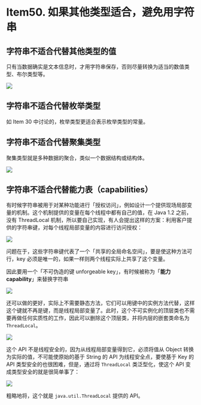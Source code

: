 # Item50. 如果其他类型适合，避免用字符串



## 字符串不适合代替其他类型的值



只有当数据确实是文本信息时，才用字符串保存，否则尽量转换为适当的数值类型、布尔类型等。



![](https://bucket-1255905387.cos.ap-shanghai.myqcloud.com/2019-01-24-14-38-40_r29.png)







## 字符串不适合代替枚举类型



如 Item 30 中讨论的，枚举类型更适合表示枚举类型的常量。

## 字符串不适合代替聚集类型

聚集类型就是多种数据的聚合，类似一个数据结构或结构体。



![](https://bucket-1255905387.cos.ap-shanghai.myqcloud.com/2019-01-24-14-40-16_r18.png)



## 字符串不适合代替能力表（capabilities）



有时候字符串被用于对某种功能进行「授权访问」，例如设计一个提供现场局部变量的机制。这个机制提供的变量在每个线程中都有自己的值，在 Java 1.2 之前，没有 ThreadLocal 机制，所以要自己实现，有人会提出这样的方案：利用客户提供的字符串键，对每个线程局部变量的内容进行访问授权：



![](https://bucket-1255905387.cos.ap-shanghai.myqcloud.com/2019-01-24-14-58-22_r63.png)





问题在于，这些字符串键代表了一个「共享的全局命名空间」，要是使这种方法可行，key 必须是唯一的，如果一样则两个线程实际上共享了这个变量。



因此要用一个「不可伪造的键 unforgeable key」，有时候被称为「**能力 capability**」来替换字符串



![](https://bucket-1255905387.cos.ap-shanghai.myqcloud.com/2019-01-24-15-01-19_r53.png)

还可以做的更好，实际上不需要静态方法，它们可以用键中的实例方法代替，这样这个键就不再是键，而是线程局部变量了。此时，这个不可实例化的顶层类也不需要再做任何实质性的工作，因此可以删除这个顶层类，并将内层的嵌套类命名为 `ThreadLocal`。



![](https://bucket-1255905387.cos.ap-shanghai.myqcloud.com/2019-01-24-15-01-43_r85.png)



这个 API 不是线程安全的，因为从线程局部变量得到它，必须将值从 Object 转换为实际的值，不可能使原始的基于 String 的 API 为线程安全点，要使基于 Key 的 API  类型安全的也很困难，但是，通过将 `ThreadLocal` 类泛型化，使这个 API 变成类型安全的就是很简单事了：

![](https://bucket-1255905387.cos.ap-shanghai.myqcloud.com/2019-01-24-15-01-55_r21.png)



粗略地将，这个就是 `java.util.ThreadLocal` 提供的 API。